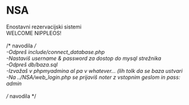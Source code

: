 # NSA
Enostavni rezervacijski sistemi<br/>
WELCOME NIPPLEOS!<br/>
<br/>
/* navodila */<br/>
    -Odpreš include/connect_database.php<br/>
    -Nastaviš username & password za dostop do mysql strežnika<br/>
    -Odpreš db/baza.sql<br/>
    -Izvažaš v phpmyadmina al pa v whatever... (lih tolk da se baza ustvari<br/>
    -Na ../NSA/web_login.php se prijaviš noter z vstopnim geslom in pass: admin<br/>
<br/>
/* navodila */<br/>